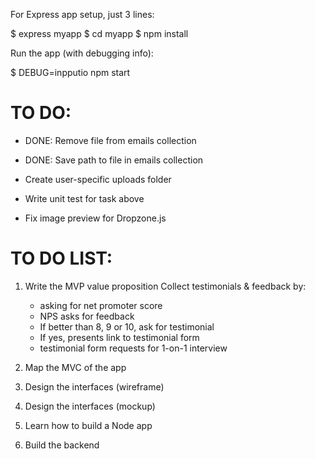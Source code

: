 For Express app setup, just 3 lines:

$ express myapp
$ cd myapp
$ npm install

Run the app (with debugging info): 

$ DEBUG=inpputio npm start


# TO DO: 

- DONE: Remove file from emails collection
- DONE: Save path to file in emails collection

- Create user-specific uploads folder
- Write unit test for task above
- Fix image preview for Dropzone.js



# TO DO LIST: 

1. Write the MVP value proposition
Collect testimonials & feedback by:

    - asking for net promoter score
    - NPS asks for feedback
    - If better than 8, 9 or 10, ask for testimonial
    - If yes, presents link to testimonial form
    - testimonial form requests for 1-on-1 interview

2. Map the MVC of the app

3. Design the interfaces (wireframe)

4. Design the interfaces (mockup)

5. Learn how to build a Node app

6. Build the backend